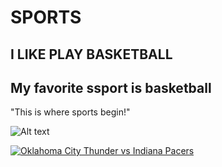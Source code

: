 # SPORTS
## I LIKE PLAY BASKETBALL
## My favorite ssport is basketball 
"This is where sports begin!"

![Alt text](https://lrabm.wordpress.com/wp-content/uploads/2020/06/sports-image-low-res.jpg)

[![Oklahoma City Thunder vs Indiana Pacers](https://img.youtube.com/vi/u7AbRqauz7E/0.jpg)](https://www.youtube.com/watch?v=VIDEO_ID)
